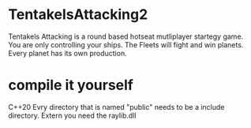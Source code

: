 # TentakelsAttacking2
Tentakels Attacking is a round based hotseat mutliplayer startegy game.
You are only controlling your ships.
The Fleets will fight and win planets.
Every planet has its own production.

# compile it yourself
C++20
Evry directory that is named "public" needs to be a include directory.
Extern you need the raylib.dll
